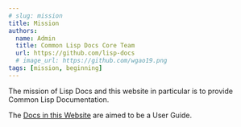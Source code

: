 ```yaml
---
# slug: mission
title: Mission
authors:
  name: Admin
  title: Common Lisp Docs Core Team
  url: https://github.com/lisp-docs
  # image_url: https://github.com/wgao19.png
tags: [mission, beginning]
---
```


The mission of Lisp Docs and this website in particular is to provide Common Lisp Documentation.

The [Docs in this Website](/docs/tutorial) are aimed to be a User Guide.
